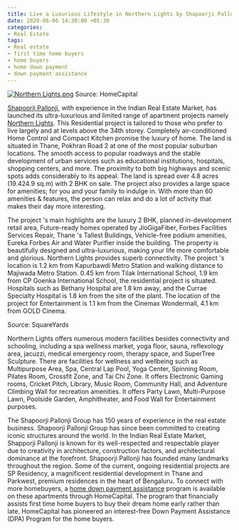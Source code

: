 ```yaml
---
title: Live a Luxurious Lifestyle in Northern Lights by Shapoorji Pallonji
date: 2020-06-06 14:30:00 +05:30
categories:
- Real Estate
tags:
- Real estate
- first time home buyers
- home buyers
- home down payment
- down payment assistance
---
```


[![Northern Lights.png](/uploads/Northern%20Lights.png)](https://homecapital.in/property/91/northern-lights-2-bhk)
Source: HomeCapital 

[Shapoorji Pallonji](https://homecapital.in/offering/developer/shapoorji-pallonji), with experience in the Indian Real Estate Market, has launched its ultra-luxurious and limited range of apartment projects namely [Northern Lights](https://homecapital.in/property/91/northern-lights-2-bhk). This Residential project is tailored to those who prefer to live largely and at levels above the 34th storey. Completely air-conditioned Home Control and Compact Kitchen promise the luxury of home. The land is situated in Thane, Pokhran Road 2 at one of the most popular suburban locations. The smooth access to popular roadways and the stable development of urban services such as educational institutions, hospitals, shopping centers, and more. The proximity to both big highways and scenic spots adds considerably to its appeal. The land is spread over 4.8 acres (19.424.9 sq.m) with 2 BHK on sale. The project also provides a large space for amenities; for you and your family to indulge in. With more than 60 amenities & features, the person can relax and do a lot of activity that makes their day more interesting.

The project 's main highlights are the luxury 2 BHK, planned in-development retail area, Future-ready homes operated by JioGigaFiber, Forbes Facilities Services Repair, Thane 's Tallest Buildings, Vehicle-free podium amenities, Eureka Forbes Air and Water Purifier inside the building. The property is beautifully designed and ultra-luxurious, making your life more comfortable and glorious. Northern Lights provides superb connectivity. The project 's location is 1.2 km from Kapurbawdi Metro Station and walking distance to Majiwada Metro Station. 0.45 km from Tilak International School, 1.9 km from CP Goenka International School, the residential project is situated. Hospitals such as Bethany Hospital are 1.8 km away, and the Currae Specialty Hospital is 1.8 km from the site of the plant. The location of the project for Entertainment is 1.1 km from the Cinemax Wondermall, 4.1 km from GOLD Cinema.


Source: SquareYards

Northern Lights offers numerous modern facilities besides connectivity and schooling, including a spa wellness market, yoga floor, sauna, reflexology area, jacuzzi, medical emergency room, therapy space, and SuperTree Sculpture. There are facilities for wellness and wellbeing such as Multipurpose Area, Spa, Central Lap Pool, Yoga Center, Spinning Room, Pilates Room, Crossfit Zone, and Tai Chi Zone. It offers Electronic Gaming rooms, Cricket Pitch, Library, Music Room, Community Hall, and Adventure Climbing Wall for recreation amenities. It offers Party Lawn, Multi-Purpose Lawn, Poolside Garden, Amphitheater, and Food Wall for Entertainment purposes.

The Shapoorji Pallonji Group has 150 years of experience in the real estate business. Shapoorji Pallonji Group has since been committed to creating iconic structures around the world. In the Indian Real Estate Market, Shapporji Pallonji is known for its well-respected and respectable player due to creativity in architecture, construction factors, and architectural dominance at the forefront. Shapoorji Pallonji has founded many landmarks throughout the region. Some of the current, ongoing residential projects are SP Residency, a magnificent residential development in Thane and Parkwest, premium residences in the heart of Bengaluru. To connect with more homebuyers, a [home down payment assistance](https://homecapital.in) program is available on these apartments through HomeCapital. The program that financially assists first time home buyers to buy their dream home early rather than late. HomeCapital has pioneered an interest-free Down Payment Assistance (DPA) Program for the home buyers.
